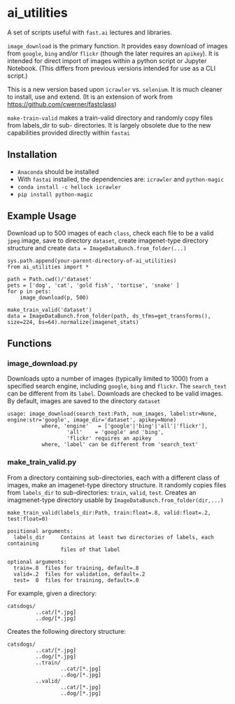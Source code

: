 # ai_utilities

A set of scripts useful with `fast.ai` lectures and libraries.

`image_download` is the primary function. It provides easy download of images from `google`, `bing` and/or `flickr` (though the later requires an `apikey`). It is intended for direct import of images within a python script or Jupyter Notebook. (This differs from previous versions intended for use as a CLI script.)

This is a new version based upon `icrawler` vs. `selenium`. It is much cleaner to install, use and extend. (It is an extension of work from https://github.com/cwerner/fastclass)

`make-train-valid` makes a train-valid directory and randomly copy files from labels_dir to sub-
directories. It is largely obsolete due to the new capabilities provided directly within `fastai`

## Installation
- `Anaconda` should be installed
- With `fastai` installed, the dependencies are: `icrawler` and `python-magic`
- `conda install -c hellock icrawler`
- `pip install python-magic`

## Example Usage
Download up to 500 images of each `class`, check each file to be a valid `jpeg` image, save to directory `dataset`, create imagenet-type directory structure and create `data = ImageDataBunch.from_folder(...)`
```
sys.path.append(your-parent-directory-of-ai_utilities)
from ai_utilities import *

path = Path.cwd()/'dataset'
pets = ['dog', 'cat', 'gold fish', 'tortise', 'snake' ]
for p in pets:
    image_download(p, 500)
    
make_train_valid('dataset')
data = ImageDataBunch.from_folder(path, ds_tfms=get_transforms(), size=224, bs=64).normalize(imagenet_stats)
```    

## Functions
### image_download.py
Downloads upto a number of images (typically limited to 1000) from a specified search engine, including `google`, `bing` and `flickr`. The `search_text` can be different from its `label`. Downloads are checked to be valid images. By default, images are saved to the directory `dataset`

```
usage: image_download(search_text:Path, num_images, label:str=None, engine:str='google', image_dir='dataset', apikey=None)
           where, 'engine'   = ['google'|'bing'|'all'|'flickr'],
                   'all'    = 'google' and 'bing',
                   'flickr' requires an apikey
           where, 'label' can be different from 'search_text'
```

### make_train_valid.py
From a directory containing sub-directories, each with a different class of images, make an imagenet-type directory structure.
It randomly copies files from `labels_dir` to sub-directories: `train`, `valid`, `test`. Creates an imagmenet-type directory usable by `ImageDataBunch.from_folder(dir,...)`

```
make_train_valid(labels_dir:Path, train:float=.8, valid:float=.2, test:float=0)
                           
positional arguments:
  labels_dir     Contains at least two directories of labels, each containing
                 files of that label

optional arguments:
  train=.8  files for training, default=.8
  valid=.2  files for validation, default=.2
  test=  0  files for training, default=.0
```

For example, given a directory:
```
catsdogs/
         ..cat/[*.jpg]
         ..dog/[*.jpg]
```         

Creates the following directory structure:
```
catsdogs/
         ..cat/[*.jpg]
         ..dog/[*.jpg]
         ..train/
                 ..cat/[*.jpg]
                 ..dog/[*.jpg]
         ..valid/
                 ..cat/[*.jpg]
                 ..dog/[*.jpg]
``` 
